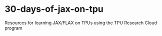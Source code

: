 # 30-days-of-jax-on-tpu
Resources for learning JAX/FLAX on TPUs using the TPU Research Cloud program
